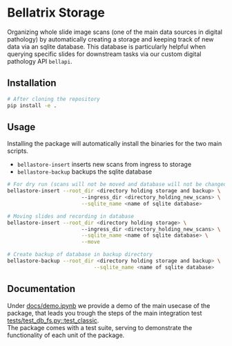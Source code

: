 # Bellatrix Storage

Organizing whole slide image scans (one of the main data sources in digital pathology) by automatically creating a storage and keeping track of new data via an sqlite database.
This database is particularly helpful when querying specific slides for downstream tasks
via our custom digital pathology API `bellapi`.

## Installation

```sh
# After cloning the repository
pip install -e .
```

## Usage

Installing the package will automatically install the binaries for the two main scripts.
- `bellastore-insert` inserts new scans from ingress to storage
- `bellastore-backup` backups the sqlite database

```sh
# For dry run (scans will not be moved and database will not be changed)
bellastore-insert --root_dir <directory holding storage and backup> \ 
                        --ingress_dir <directory_holding_new_scans> \
                        --sqlite_name <name of sqlite database>

# Moving slides and recording in database
bellastore-insert --root_dir <directory holding storage> \ 
                        --ingress_dir <directory_holding_new_scans> \
                        --sqlite_name <name of sqlite database> \
                        --move

# Create backup of database in backup directory
bellastore-backup --root_dir <directory holding storage and backup> \
                            --sqlite_name <name of sqlite database>
```

## Documentation

Under [docs/demo.ipynb](docs/demo.ipynb) we provide a demo of the main usecase of the package, that leads you trough the steps of the main integration test [tests/test_db_fs.py::test_classic](tests/test_db_fs.py::test_classic).\
The package comes with a test suite, serving to demonstrate the functionality of each unit of the package.


